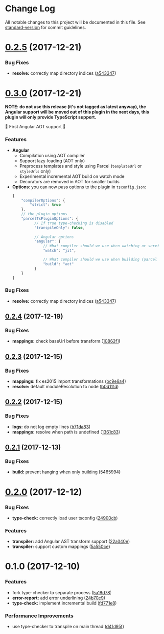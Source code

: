 # Change Log

All notable changes to this project will be documented in this file. See [standard-version](https://github.com/conventional-changelog/standard-version) for commit guidelines.

<a name="0.2.5"></a>
# [0.2.5](https://github.com/fathyb/parcel-plugin-typescript/compare/v0.2.4...v0.2.5) (2017-12-21)


### Bug Fixes

* **resolve:** correctly map directory indices ([a543347](https://github.com/fathyb/parcel-plugin-typescript/commit/a543347))

<a name="0.3.0"></a>
# [0.3.0](https://github.com/fathyb/parcel-plugin-typescript/compare/v0.2.4...v0.3.0) (2017-12-21)

**NOTE: do not use this release (it's not tagged as latest anyway), the Angular support will be moved out of this plugin in the next days, this plugin will only provide TypeScript support.**

🎉 First Angular AOT support 🎉

### Features

- **Angular**
	- Compilation using AOT compiler
	- Support lazy-loading (AOT only)
	- Preprocess templates and style using Parcel (`templateUrl` or `styleUrls` only)
	- Experimental incremental AOT build on watch mode
	- Decorators are removed in AOT for smaller builds
- **Options**: you can now pass options to the plugin in `tsconfig.json`:
  ```js
  {
	  "compilerOptions": {
		  "strict": true
	  },
	  // the plugin options
	  "parcelTsPluginOptions": {
			// If true type-checking is disabled
			"transpileOnly": false,
			
			// Angular options
			"angular": {
				// What compiler should we use when watching or serving
				"watch": "jit",

				// What compiler should we use when building (parcel build)
				"build": "aot"
			}
	  }
  }
  ```

### Bug Fixes

* **resolve:** correctly map directory indices ([a543347](https://github.com/fathyb/parcel-plugin-typescript/commit/a543347))


<a name="0.2.4"></a>
## [0.2.4](https://github.com/fathyb/parcel-plugin-typescript/compare/v0.2.3...v0.2.4) (2017-12-19)


### Bug Fixes

* **mappings:** check baseUrl before transform ([10863f1](https://github.com/fathyb/parcel-plugin-typescript/commit/10863f1))



<a name="0.2.3"></a>
## [0.2.3](https://github.com/fathyb/parcel-plugin-typescript/compare/v0.2.2...v0.2.3) (2017-12-15)


### Bug Fixes

* **mappings:** fix es2015 import transformations ([bc9e6a4](https://github.com/fathyb/parcel-plugin-typescript/commit/bc9e6a4))
* **resolve:** default moduleResolution to node ([b0d111d](https://github.com/fathyb/parcel-plugin-typescript/commit/b0d111d))



<a name="0.2.2"></a>
## [0.2.2](https://github.com/fathyb/parcel-plugin-typescript/compare/v0.2.1...v0.2.2) (2017-12-15)


### Bug Fixes

* **logs:** do not log empty lines ([b71da83](https://github.com/fathyb/parcel-plugin-typescript/commit/b71da83))
* **mappings:** resolve when path is undefined ([1361c83](https://github.com/fathyb/parcel-plugin-typescript/commit/1361c83))



<a name="0.2.1"></a>
## [0.2.1](https://github.com/fathyb/parcel-plugin-typescript/compare/v0.2.0...v0.2.1) (2017-12-13)


### Bug Fixes

* **build:** prevent hanging when only building ([5465994](https://github.com/fathyb/parcel-plugin-typescript/commit/5465994))



<a name="0.2.0"></a>
# [0.2.0](https://github.com/fathyb/parcel-plugin-typescript/compare/v0.1.0...v0.2.0) (2017-12-12)


### Bug Fixes

* **type-check:** correctly load user tsconfig ([24900cb](https://github.com/fathyb/parcel-plugin-typescript/commit/24900cb))


### Features

* **transpiler:** add Angular AST transform support ([22a040e](https://github.com/fathyb/parcel-plugin-typescript/commit/22a040e))
* **transpiler:** support custom mappings ([5a550ce](https://github.com/fathyb/parcel-plugin-typescript/commit/5a550ce))



<a name="0.1.0"></a>
# 0.1.0 (2017-12-10)


### Features

* fork type-checker to separate process ([5a18d78](https://github.com/fathyb/parcel-plugin-typescript/commit/5a18d78))
* **error-report:** add error underlining ([24b70c9](https://github.com/fathyb/parcel-plugin-typescript/commit/24b70c9))
* **type-check:** implement incremental build ([fd771e8](https://github.com/fathyb/parcel-plugin-typescript/commit/fd771e8))


### Performance Improvements

* use type-checker to transpile on main thread ([d41d95f](https://github.com/fathyb/parcel-plugin-typescript/commit/d41d95f))
